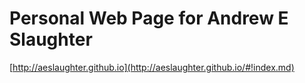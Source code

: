 Personal Web Page for Andrew E Slaughter
============================

[http://aeslaughter.github.io](http://aeslaughter.github.io/#!index.md)



